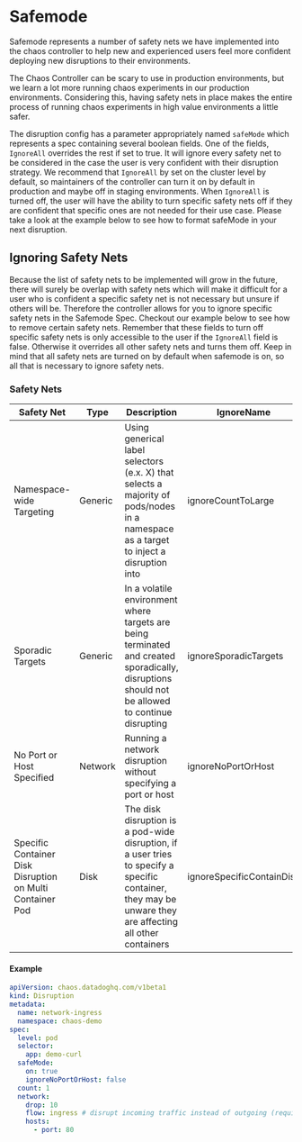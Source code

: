 # Safemode

Safemode represents a number of safety nets we have implemented into the chaos controller to help new and experienced users feel more confident deploying new disruptions to their environments.

The Chaos Controller can be scary to use in production environments, but we learn a lot more running chaos experiments in our production environments. Considering this, having safety nets in place makes the entire process of running chaos experiments in high value environments a little safer.

The disruption config has a parameter appropriately named `safeMode` which represents a spec containing several boolean fields.
One of the fields, `IgnoreAll` overrides the rest if set to true. It will ignore every safety net to be considered in the case the user is very confident with their disruption strategy.
We recommend that `IgnoreAll` by set on the cluster level by default, so maintainers of the controller can turn it on by default in production and maybe off in staging environments.
When `IgnoreAll` is turned off, the user will have the ability to turn specific safety nets off if they are confident that specific ones are not needed for their use case.
Please take a look at the example below to see how to format safeMode in your next disruption.

## Ignoring Safety Nets

Because the list of safety nets to be implemented will grow in the future, there will surely be overlap with safety nets which will make it difficult for a user who is confident a specific safety net is not necessary but unsure if others will be.
Therefore the controller allows for you to ignore specific safety nets in the Safemode Spec. Checkout our example below to see how to remove certain safety nets.
Remember that these fields to turn off specific safety nets is only accessible to the user if the `IgnoreAll` field is false. Otherwise it overrides all other safety nets and turns them off.
Keep in mind that all safety nets are turned on by default when safemode is on, so all that is necessary to ignore safety nets.

### Safety Nets

| Safety Net  | Type | Description | IgnoreName |
| ----------- | ----------- | ----------- | ----------- |
| Namespace-wide Targeting                                  | Generic |  Using generical label selectors (e.x. X) that selects a majority of pods/nodes in a namespace as a target to inject a disruption into                     | ignoreCountToLarge        |
| Sporadic Targets                                          | Generic |  In a volatile environment where targets are being terminated and created sporadically, disruptions should not be allowed to continue disrupting           | ignoreSporadicTargets     |
| No Port or Host Specified                                 | Network |  Running a network disruption without specifying a port or host                                                                                            | ignoreNoPortOrHost        |
| Specific Container Disk Disruption on Multi Container Pod | Disk    |  The disk disruption is a pod-wide disruption, if a user tries to specify a specific container, they may be unware they are affecting all other containers | ignoreSpecificContainDisk |


#### Example

```yaml
apiVersion: chaos.datadoghq.com/v1beta1
kind: Disruption
metadata:
  name: network-ingress
  namespace: chaos-demo
spec:
  level: pod
  selector:
    app: demo-curl
  safeMode:
    on: true
    ignoreNoPortOrHost: false
  count: 1
  network:
    drop: 10
    flow: ingress # disrupt incoming traffic instead of outgoing (requires at least a port or a host to be specified, only works for TCP, please read implementation details before using to know the current limitations)
    hosts:
      - port: 80
```







